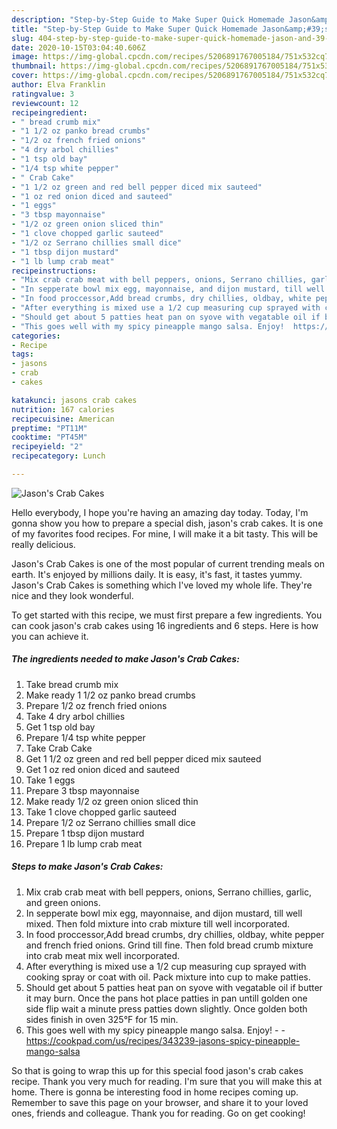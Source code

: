 ```yaml
---
description: "Step-by-Step Guide to Make Super Quick Homemade Jason&amp;#39;s Crab Cakes"
title: "Step-by-Step Guide to Make Super Quick Homemade Jason&amp;#39;s Crab Cakes"
slug: 404-step-by-step-guide-to-make-super-quick-homemade-jason-and-39-s-crab-cakes
date: 2020-10-15T03:04:40.606Z
image: https://img-global.cpcdn.com/recipes/5206891767005184/751x532cq70/jasons-crab-cakes-recipe-main-photo.jpg
thumbnail: https://img-global.cpcdn.com/recipes/5206891767005184/751x532cq70/jasons-crab-cakes-recipe-main-photo.jpg
cover: https://img-global.cpcdn.com/recipes/5206891767005184/751x532cq70/jasons-crab-cakes-recipe-main-photo.jpg
author: Elva Franklin
ratingvalue: 3
reviewcount: 12
recipeingredient:
- " bread crumb mix"
- "1 1/2 oz panko bread crumbs"
- "1/2 oz french fried onions"
- "4 dry arbol chillies"
- "1 tsp old bay"
- "1/4 tsp white pepper"
- " Crab Cake"
- "1 1/2 oz green and red bell pepper diced mix sauteed"
- "1 oz red onion diced and sauteed"
- "1 eggs"
- "3 tbsp mayonnaise"
- "1/2 oz green onion sliced thin"
- "1 clove chopped garlic sauteed"
- "1/2 oz Serrano chillies small dice"
- "1 tbsp dijon mustard"
- "1 lb lump crab meat"
recipeinstructions:
- "Mix crab crab meat with bell peppers, onions, Serrano chillies, garlic, and green onions."
- "In sepperate bowl mix egg, mayonnaise, and dijon mustard, till well mixed. Then fold mixture into crab mixture till well incorporated."
- "In food proccessor,Add bread crumbs, dry chillies, oldbay, white pepper and french fried onions. Grind till fine. Then fold bread crumb mixture into crab meat mix well incorporated."
- "After everything is mixed use a 1/2 cup measuring cup sprayed with cooking spray or coat with oil. Pack mixture into cup to make patties."
- "Should get about 5 patties heat pan on syove with vegatable oil if butter it may burn. Once the pans hot place patties in pan untill golden one side flip wait a minute press patties down slightly. Once golden both sides finish in oven 325°F for 15 min."
- "This goes well with my spicy pineapple mango salsa. Enjoy!  https://cookpad.com/us/recipes/343239-jasons-spicy-pineapple-mango-salsa"
categories:
- Recipe
tags:
- jasons
- crab
- cakes

katakunci: jasons crab cakes 
nutrition: 167 calories
recipecuisine: American
preptime: "PT11M"
cooktime: "PT45M"
recipeyield: "2"
recipecategory: Lunch

---
```



![Jason&#39;s Crab Cakes](https://img-global.cpcdn.com/recipes/5206891767005184/751x532cq70/jasons-crab-cakes-recipe-main-photo.jpg)

Hello everybody, I hope you're having an amazing day today. Today, I'm gonna show you how to prepare a special dish, jason&#39;s crab cakes. It is one of my favorites food recipes. For mine, I will make it a bit tasty. This will be really delicious.



Jason&#39;s Crab Cakes is one of the most popular of current trending meals on earth. It's enjoyed by millions daily. It is easy, it's fast, it tastes yummy. Jason&#39;s Crab Cakes is something which I've loved my whole life. They're nice and they look wonderful.


To get started with this recipe, we must first prepare a few ingredients. You can cook jason&#39;s crab cakes using 16 ingredients and 6 steps. Here is how you can achieve it.

<!--inarticleads1-->

##### The ingredients needed to make Jason&#39;s Crab Cakes:

1. Take  bread crumb mix
1. Make ready 1 1/2 oz panko bread crumbs
1. Prepare 1/2 oz french fried onions
1. Take 4 dry arbol chillies
1. Get 1 tsp old bay
1. Prepare 1/4 tsp white pepper
1. Take  Crab Cake
1. Get 1 1/2 oz green and red bell pepper diced mix sauteed
1. Get 1 oz red onion diced and sauteed
1. Take 1 eggs
1. Prepare 3 tbsp mayonnaise
1. Make ready 1/2 oz green onion sliced thin
1. Take 1 clove chopped garlic sauteed
1. Prepare 1/2 oz Serrano chillies small dice
1. Prepare 1 tbsp dijon mustard
1. Prepare 1 lb lump crab meat




<!--inarticleads2-->

##### Steps to make Jason&#39;s Crab Cakes:

1. Mix crab crab meat with bell peppers, onions, Serrano chillies, garlic, and green onions.
1. In sepperate bowl mix egg, mayonnaise, and dijon mustard, till well mixed. Then fold mixture into crab mixture till well incorporated.
1. In food proccessor,Add bread crumbs, dry chillies, oldbay, white pepper and french fried onions. Grind till fine. Then fold bread crumb mixture into crab meat mix well incorporated.
1. After everything is mixed use a 1/2 cup measuring cup sprayed with cooking spray or coat with oil. Pack mixture into cup to make patties.
1. Should get about 5 patties heat pan on syove with vegatable oil if butter it may burn. Once the pans hot place patties in pan untill golden one side flip wait a minute press patties down slightly. Once golden both sides finish in oven 325°F for 15 min.
1. This goes well with my spicy pineapple mango salsa. Enjoy! -  - https://cookpad.com/us/recipes/343239-jasons-spicy-pineapple-mango-salsa




So that is going to wrap this up for this special food jason&#39;s crab cakes recipe. Thank you very much for reading. I'm sure that you will make this at home. There is gonna be interesting food in home recipes coming up. Remember to save this page on your browser, and share it to your loved ones, friends and colleague. Thank you for reading. Go on get cooking!

